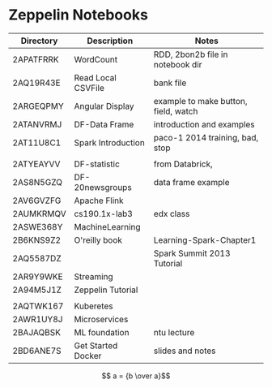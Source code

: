 # Zeppelin Notebooks   

Directory |Description        |Notes  
----------|-------------------|---------
2APATFRRK | WordCount         | RDD, 2bon2b file in notebook dir
2AQ19R43E | Read Local CSVFile| bank file
2ARGEQPMY | Angular Display   | example to make button, field, watch
2ATANVRMJ | DF-Data Frame     | introduction and examples
2AT11U8C1 | Spark Introduction| paco-1 2014 training, bad, stop
| |
2ATYEAYVV | DF-statistic      | from Databrick,
2AS8N5GZQ | DF-20newsgroups   | data frame example
2AV6GVZFG | Apache Flink      |  
2AUMKRMQV | cs190.1x-lab3     | edx class
2ASWE368Y | MachineLearning   |
2B6KNS9Z2 | O'reilly book     | Learning-Spark-Chapter1
2AQ5587DZ |                   | Spark Summit 2013 Tutorial
2AR9Y9WKE | Streaming         |
2A94M5J1Z | Zeppelin Tutorial |  
| |
2AQTWK167 | Kuberetes         |
2AWR1UY8J | Microservices     |
2BAJAQBSK | ML foundation     | ntu lecture
2BD6ANE7S | Get Started Docker| slides and notes

$$ a = {b \over a}$$
